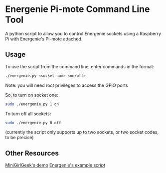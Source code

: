 # Energenie Pi-mote Command Line Tool

A python script to allow you to control Energenie sockets using a Raspberry Pi with Energenie's Pi-mote attached.

## Usage

To use the script from the command line, enter commands in the format:

```sh
./energenie.py <socket num> <on/off>
```

Note: you will need root privileges to access the GPIO ports

So, to turn on socket one:

```sh
sudo ./energenie.py 1 on
```

To turn off all sockets:

```sh
sudo ./energenie.py 0 off
```

(currently the script only supports up to two sockets, or two socket codes, to be precise)

## Other Resources

[MiniGirlGeek's demo](https://github.com/MiniGirlGeek/energenie-demo)
[Energenie's example script](https://energenie4u.co.uk/res/pdfs/ENER314%20UM.pdf)
